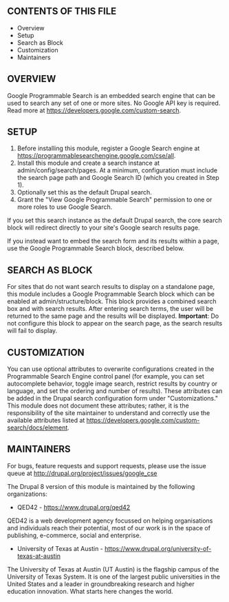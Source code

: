 
CONTENTS OF THIS FILE
---------------------

 * Overview
 * Setup
 * Search as Block
 * Customization
 * Maintainers

OVERVIEW
--------

Google Programmable Search is an embedded search engine that can be used to
search any set of one or more sites. No Google API key is required. Read more
at https://developers.google.com/custom-search.

SETUP
-----

1. Before installing this module, register a Google Search engine at
https://programmablesearchengine.google.com/cse/all.
2. Install this module and create a search instance at 
admin/config/search/pages. At a minimum, configuration must include the search
page path and Google Search ID (which you created in Step 1). 
3. Optionally set this as the default Drupal search.
4. Grant the "View Google Programmable Search" permission to one or more roles
to use Google Search.

If you set this search instance as the default Drupal search, the core search
block will redirect directly to your site's Google search results page. 

If you instead want to embed the search form and its results within a page, use
the Google Programmable Search block, described below.

SEARCH AS BLOCK
---------------

For sites that do not want search results to display on a standalone page, this
module includes a Google Programmable Search block which can be enabled at
admin/structure/block. This block provides a combined search box and with
search results. After entering search terms, the user will be returned to the
same page and the results will be displayed. **Important**: Do not configure
this block to appear on the search page, as the search results will fail to
display.

CUSTOMIZATION
-------------

You can use optional attributes to overwrite configurations created in the
Programmable Search Engine control panel (for example, you can set autocomplete
behavior, toggle image search, restrict results by country or language, and set
the ordering and number of results). These attributes can be added in the
Drupal search configuration form under "Customizations." This module does not
document these attributes; rather, it is the responsibility of the site
maintainer to understand and correctly use the available attributes listed at
https://developers.google.com/custom-search/docs/element.

MAINTAINERS
-----------

For bugs, feature requests and support requests, please use the issue queue
 at http://drupal.org/project/issues/google_cse

The Drupal 8 version of this module is maintained by the following 
organizations:

 * QED42 - https://www.drupal.org/qed42

  QED42 is a web development agency focussed on helping organisations and
  individuals reach their potential, most of our work is in the space of
  publishing, e-commerce, social and enterprise.

 * University of Texas at Austin - https://www.drupal.org/university-of-texas-at-austin

 The University of Texas at Austin (UT Austin) is the flagship campus of the 
 University of Texas System. It is one of the largest public universities in
 the United States and a leader in groundbreaking research and higher education
 innovation. What starts here changes the world.
